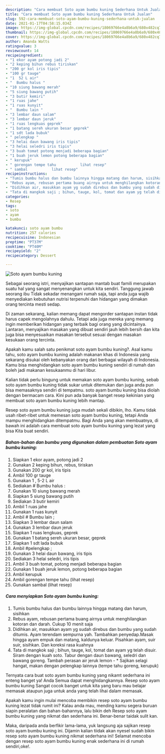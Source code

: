 ```yaml
---
description: "Cara membuat Soto ayam bumbu kuning Sederhana Untuk Jualan"
title: "Cara membuat Soto ayam bumbu kuning Sederhana Untuk Jualan"
slug: 592-cara-membuat-soto-ayam-bumbu-kuning-sederhana-untuk-jualan
date: 2021-01-17T04:58:15.034Z
image: https://img-global.cpcdn.com/recipes/18069766e4a8b6a9/680x482cq70/soto-ayam-bumbu-kuning-foto-resep-utama.jpg
thumbnail: https://img-global.cpcdn.com/recipes/18069766e4a8b6a9/680x482cq70/soto-ayam-bumbu-kuning-foto-resep-utama.jpg
cover: https://img-global.cpcdn.com/recipes/18069766e4a8b6a9/680x482cq70/soto-ayam-bumbu-kuning-foto-resep-utama.jpg
author: Amanda Watts
ratingvalue: 3
reviewcount: 14
recipeingredient:
- "1 ekor ayam potong jadi 2"
- "2 keping bihun rebus tiriskan"
- "200 gr kol iris tipis"
- "100 gr tauge"
- "1  52 L air"
- "  Bumbu halus "
- "10 siung bawang merah"
- "5 siung bawang putih"
- "3 butir kemiri"
- "1 ruas jahe"
- "1 ruas kunyit"
- "  Bumbu lain "
- "3 lembar daun salam"
- "3 lembar daun jeruk"
- "1 ruas lengkuas geprek"
- "1 batang sereh ukuran besar geprek"
- "1 sdt lada bubuk"
- " pelengkap "
- "3 helai daun bawang iris tipis"
- "3 helai seledri iris tipis"
- "3 buah tomat potong menjadi beberapa bagian"
- "1 buah jeruk lemon potong beberapa bagian"
- " kerupuk"
- " gorengan tempe tahu           lihat resep"
- " sambal           lihat resep"
recipeinstructions:
- "Tumis bumbu halus dan bumbu lainnya hingga matang dan harum, sisihkan"
- "Rebus ayam, rebusan pertama buang airnya untuk menghilangkan kotoran dan darah. Cukup 10 menit saja"
- "Didihkan air, masukkan ayam yg sudah direbus dan bumbu yang sudah ditumis. Ayam terendam sempurna yah. Tambahkan penyedap.Masak hingga ayam empuk dan matang, kaldunya keluar. Pisahkan ayam, suir suir, sisihkan. Dan koreksi rasa kuahnya"
- "Tata di mangkok saji ; bihun, tauge, kol, tomat dan ayam yg telah disuir. Siram dengan kuah soto. Tabur dengan daun bawang, seledri dan bawang goreng. Tambah perasan air jeruk lemon * Sajikan selagi hangat, makan dengan pelengkap lainnya (tempe tahu goreng, kerupuk)"
categories:
- Resep
tags:
- soto
- ayam
- bumbu

katakunci: soto ayam bumbu 
nutrition: 257 calories
recipecuisine: Indonesian
preptime: "PT37M"
cooktime: "PT40M"
recipeyield: "2"
recipecategory: Dessert

---
```



![Soto ayam bumbu kuning](https://img-global.cpcdn.com/recipes/18069766e4a8b6a9/680x482cq70/soto-ayam-bumbu-kuning-foto-resep-utama.jpg)

Sebagai seorang istri, menyajikan santapan mantab buat famili merupakan suatu hal yang sangat menyenangkan untuk kita sendiri. Tanggung jawab seorang ibu Tidak sekadar menangani rumah saja, tapi anda juga wajib menyediakan kebutuhan nutrisi terpenuhi dan hidangan yang dimakan orang tercinta mesti sedap.

Di zaman  sekarang, kalian memang dapat mengorder santapan instan tidak harus capek mengolahnya dahulu. Tetapi ada juga mereka yang memang ingin memberikan hidangan yang terbaik bagi orang yang dicintainya. Lantaran, menyajikan masakan yang dibuat sendiri jauh lebih bersih dan kita juga bisa menyesuaikan masakan tersebut sesuai dengan masakan kesukaan orang tercinta. 



Apakah kamu salah satu penikmat soto ayam bumbu kuning?. Asal kamu tahu, soto ayam bumbu kuning adalah makanan khas di Indonesia yang sekarang disukai oleh kebanyakan orang dari berbagai wilayah di Indonesia. Kamu bisa menghidangkan soto ayam bumbu kuning sendiri di rumah dan boleh jadi makanan kesukaanmu di hari libur.

Kalian tidak perlu bingung untuk memakan soto ayam bumbu kuning, sebab soto ayam bumbu kuning tidak sukar untuk ditemukan dan juga anda pun bisa memasaknya sendiri di tempatmu. soto ayam bumbu kuning bisa diolah dengan bermacam cara. Kini pun ada banyak banget resep kekinian yang membuat soto ayam bumbu kuning lebih mantap.

Resep soto ayam bumbu kuning juga mudah sekali dibikin, lho. Kamu tidak usah ribet-ribet untuk memesan soto ayam bumbu kuning, tetapi Anda mampu menghidangkan ditempatmu. Bagi Anda yang akan membuatnya, di bawah ini adalah cara membuat soto ayam bumbu kuning yang lezat yang bisa Kita buat sendiri.

<!--inarticleads1-->

##### Bahan-bahan dan bumbu yang digunakan dalam pembuatan Soto ayam bumbu kuning:

1. Siapkan 1 ekor ayam, potong jadi 2
1. Gunakan 2 keping bihun, rebus, tiriskan
1. Gunakan 200 gr kol, iris tipis
1. Ambil 100 gr tauge
1. Gunakan 1 , 5-2 L air
1. Sediakan  # Bumbu halus :
1. Gunakan 10 siung bawang merah
1. Siapkan 5 siung bawang putih
1. Sediakan 3 butir kemiri
1. Ambil 1 ruas jahe
1. Gunakan 1 ruas kunyit
1. Ambil  # Bumbu lain ;
1. Siapkan 3 lembar daun salam
1. Gunakan 3 lembar daun jeruk
1. Siapkan 1 ruas lengkuas, geprek
1. Gunakan 1 batang sereh ukuran besar, geprek
1. Siapkan 1 sdt lada bubuk
1. Ambil  #pelengkap ;
1. Gunakan 3 helai daun bawang, iris tipis
1. Sediakan 3 helai seledri, iris tipis
1. Ambil 3 buah tomat, potong menjadi beberapa bagian
1. Gunakan 1 buah jeruk lemon, potong beberapa bagian
1. Ambil  kerupuk
1. Ambil  gorengan tempe tahu           (lihat resep)
1. Gunakan  sambal           (lihat resep)




<!--inarticleads2-->

##### Cara menyiapkan Soto ayam bumbu kuning:

1. Tumis bumbu halus dan bumbu lainnya hingga matang dan harum, sisihkan
1. Rebus ayam, rebusan pertama buang airnya untuk menghilangkan kotoran dan darah. Cukup 10 menit saja
1. Didihkan air, masukkan ayam yg sudah direbus dan bumbu yang sudah ditumis. Ayam terendam sempurna yah. Tambahkan penyedap.Masak hingga ayam empuk dan matang, kaldunya keluar. Pisahkan ayam, suir suir, sisihkan. Dan koreksi rasa kuahnya
1. Tata di mangkok saji ; bihun, tauge, kol, tomat dan ayam yg telah disuir. Siram dengan kuah soto. Tabur dengan daun bawang, seledri dan bawang goreng. Tambah perasan air jeruk lemon - * Sajikan selagi hangat, makan dengan pelengkap lainnya (tempe tahu goreng, kerupuk)




Ternyata cara buat soto ayam bumbu kuning yang nikamt sederhana ini enteng banget ya! Anda Semua dapat menghidangkannya. Resep soto ayam bumbu kuning Sangat cocok banget untuk kita yang baru mau belajar memasak ataupun juga untuk anda yang telah lihai dalam memasak.

Apakah kamu ingin mulai mencoba membikin resep soto ayam bumbu kuning lezat tidak rumit ini? Kalau anda mau, mending kamu segera buruan siapin peralatan dan bahan-bahannya, lalu bikin deh Resep soto ayam bumbu kuning yang nikmat dan sederhana ini. Benar-benar taidak sulit kan. 

Maka, daripada anda berfikir lama-lama, yuk langsung aja sajikan resep soto ayam bumbu kuning ini. Dijamin kalian tiidak akan nyesel sudah bikin resep soto ayam bumbu kuning nikmat sederhana ini! Selamat mencoba dengan resep soto ayam bumbu kuning enak sederhana ini di rumah sendiri,oke!.

